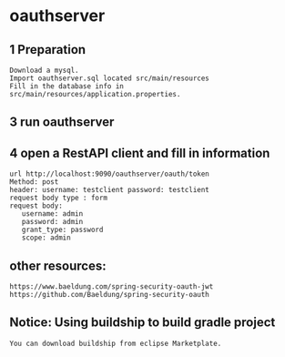 # oauthserver
## 1 Preparation
    Download a mysql. 
    Import oauthserver.sql located src/main/resources
    Fill in the database info in src/main/resources/application.properties.
## 3 run oauthserver
## 4 open a RestAPI client and fill in information
	url http://localhost:9090/oauthserver/oauth/token
	Method: post
	header: username: testclient password: testclient
	request body type : form
	request body: 
	   username: admin
	   password: admin
	   grant_type: password
	   scope: admin

## other resources:
    https://www.baeldung.com/spring-security-oauth-jwt
    https://github.com/Baeldung/spring-security-oauth 
## Notice: Using buildship to build gradle project
    You can download buildship from eclipse Marketplate.
